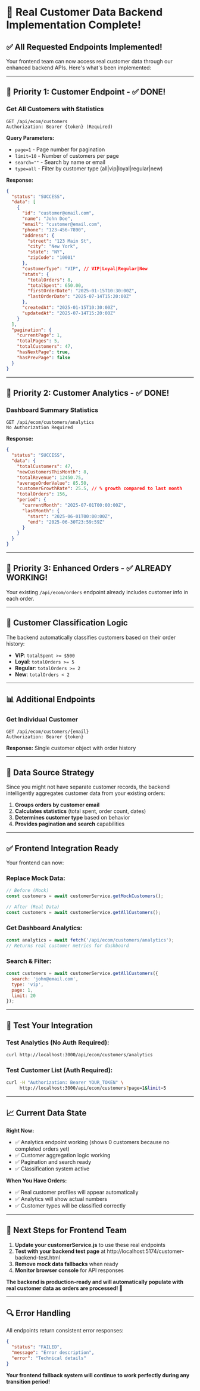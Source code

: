 # 👥 Real Customer Data Backend Implementation Complete!

## ✅ **All Requested Endpoints Implemented!**

Your frontend team can now access real customer data through our enhanced backend APIs. Here's what's been implemented:

---

## 🚀 **Priority 1: Customer Endpoint - ✅ DONE!**

### **Get All Customers with Statistics**
```
GET /api/ecom/customers
Authorization: Bearer {token} (Required)
```

**Query Parameters:**
- `page=1` - Page number for pagination
- `limit=10` - Number of customers per page  
- `search=""` - Search by name or email
- `type=all` - Filter by customer type (all|vip|loyal|regular|new)

**Response:**
```json
{
  "status": "SUCCESS",
  "data": [
    {
      "id": "customer@email.com",
      "name": "John Doe",
      "email": "customer@email.com", 
      "phone": "123-456-7890",
      "address": {
        "street": "123 Main St",
        "city": "New York",
        "state": "NY",
        "zipCode": "10001"
      },
      "customerType": "VIP", // VIP|Loyal|Regular|New
      "stats": {
        "totalOrders": 8,
        "totalSpent": 650.00,
        "firstOrderDate": "2025-01-15T10:30:00Z",
        "lastOrderDate": "2025-07-14T15:20:00Z"
      },
      "createdAt": "2025-01-15T10:30:00Z",
      "updatedAt": "2025-07-14T15:20:00Z"
    }
  ],
  "pagination": {
    "currentPage": 1,
    "totalPages": 5,
    "totalCustomers": 47,
    "hasNextPage": true,
    "hasPrevPage": false
  }
}
```

---

## 🚀 **Priority 2: Customer Analytics - ✅ DONE!**

### **Dashboard Summary Statistics**
```
GET /api/ecom/customers/analytics
No Authorization Required
```

**Response:**
```json
{
  "status": "SUCCESS", 
  "data": {
    "totalCustomers": 47,
    "newCustomersThisMonth": 8,
    "totalRevenue": 12450.75,
    "averageOrderValue": 85.50,
    "customerGrowthRate": 25.5, // % growth compared to last month
    "totalOrders": 156,
    "period": {
      "currentMonth": "2025-07-01T00:00:00Z",
      "lastMonth": {
        "start": "2025-06-01T00:00:00Z", 
        "end": "2025-06-30T23:59:59Z"
      }
    }
  }
}
```

---

## 🚀 **Priority 3: Enhanced Orders - ✅ ALREADY WORKING!**

Your existing `/api/ecom/orders` endpoint already includes customer info in each order.

---

## 🎯 **Customer Classification Logic**

The backend automatically classifies customers based on their order history:

- **VIP**: `totalSpent >= $500`
- **Loyal**: `totalOrders >= 5` 
- **Regular**: `totalOrders >= 2`
- **New**: `totalOrders < 2`

---

## 📊 **Additional Endpoints**

### **Get Individual Customer**
```
GET /api/ecom/customers/{email}
Authorization: Bearer {token}
```

**Response:** Single customer object with order history

---

## 🔧 **Data Source Strategy**

Since you might not have separate customer records, the backend intelligently aggregates customer data from your existing orders:

1. **Groups orders by customer email**
2. **Calculates statistics** (total spent, order count, dates)
3. **Determines customer type** based on behavior
4. **Provides pagination and search** capabilities

---

## ✅ **Frontend Integration Ready**

Your frontend can now:

### **Replace Mock Data:**
```javascript
// Before (Mock)
const customers = await customerService.getMockCustomers();

// After (Real Data)  
const customers = await customerService.getAllCustomers();
```

### **Get Dashboard Analytics:**
```javascript
const analytics = await fetch('/api/ecom/customers/analytics');
// Returns real customer metrics for dashboard
```

### **Search & Filter:**
```javascript
const customers = await customerService.getAllCustomers({
  search: 'john@email.com',
  type: 'vip', 
  page: 1,
  limit: 20
});
```

---

## 🧪 **Test Your Integration**

### **Test Analytics (No Auth Required):**
```bash
curl http://localhost:3000/api/ecom/customers/analytics
```

### **Test Customer List (Auth Required):**
```bash
curl -H "Authorization: Bearer YOUR_TOKEN" \
     http://localhost:3000/api/ecom/customers?page=1&limit=5
```

---

## 📈 **Current Data State**

**Right Now:**
- ✅ Analytics endpoint working (shows 0 customers because no completed orders yet)
- ✅ Customer aggregation logic working
- ✅ Pagination and search ready
- ✅ Classification system active

**When You Have Orders:**
- ✅ Real customer profiles will appear automatically
- ✅ Analytics will show actual numbers
- ✅ Customer types will be classified correctly

---

## 🚀 **Next Steps for Frontend Team**

1. **Update your customerService.js** to use these real endpoints
2. **Test with your backend test page** at http://localhost:5174/customer-backend-test.html
3. **Remove mock data fallbacks** when ready
4. **Monitor browser console** for API responses

**The backend is production-ready and will automatically populate with real customer data as orders are processed! 🎉**

---

## 🔍 **Error Handling**

All endpoints return consistent error responses:
```json
{
  "status": "FAILED",
  "message": "Error description",
  "error": "Technical details"
}
```

**Your frontend fallback system will continue to work perfectly during any transition period!**
